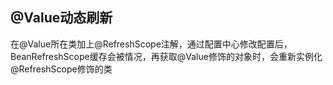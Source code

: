 ## @Value动态刷新

在@Value所在类加上@RefreshScope注解，通过配置中心修改配置后，BeanRefreshScope缓存会被情况，再获取@Value修饰的对象时，会重新实例化@RefreshScope修饰的类
